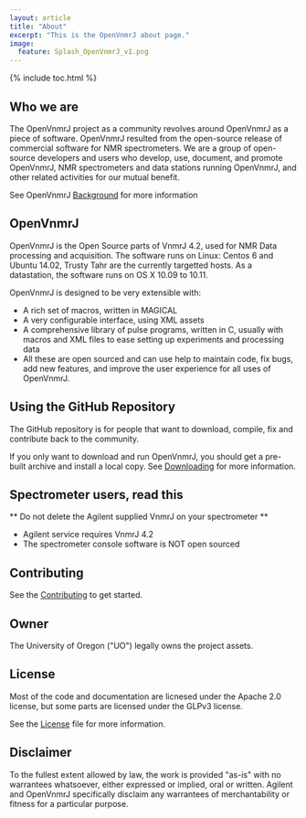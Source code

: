 ```yaml
---
layout: article
title: "About"
excerpt: "This is the OpenVnmrJ about page."
image:
  feature: Splash_OpenVnmrJ_v1.png
---
```

{% include toc.html %}

## Who we are ##

The OpenVnmrJ project as a community revolves around OpenVnmrJ as a
piece of software. OpenVnmrJ resulted from the open-source release of
commercial software for NMR spectrometers. We are a group of
open-source developers and users who develop, use, document, and
promote OpenVnmrJ, NMR spectrometers and data stations running
OpenVnmrJ, and other related activities for our mutual benefit.

See OpenVnmrJ [Background](/Background/) for more information

## OpenVnmrJ ##

OpenVnmrJ is the Open Source parts of VnmrJ 4.2, used for NMR Data
processing and acquisition. The software runs on Linux: Centos 6 and
Ubuntu 14.02, Trusty Tahr are the currently targetted hosts. As a
datastation, the software runs on OS X 10.09 to 10.11.

OpenVnmrJ is designed to be very extensible with:

- A rich set of macros, written in MAGICAL
- A very configurable interface, using XML assets
- A comprehensive library of pulse programs, written in C, usually
  with macros and XML files to ease setting up experiments and
  processing data
- All these are open sourced and can use help to maintain code, fix
  bugs, add new features, and improve the user experience for all uses
  of OpenVnmrJ.

## Using the GitHub Repository ##

The GitHub repository is for people that want to download, compile,
fix and contribute back to the community.

If you only want to download and run OpenVnmrJ, you should get a
pre-built archive and install a local copy. See
[Downloading](/Downloading/) for more information.

## Spectrometer users, read this ##

** Do not delete the Agilent supplied VnmrJ on your spectrometer **
* Agilent service requires VnmrJ 4.2
* The spectrometer console software is NOT open sourced


## Contributing ##
See the [Contributing](/Contributing/) to get started.

## Owner ##
The University of Oregon ("UO") legally owns the project assets. 

## License ##

Most of the code and documentation are licnesed under the Apache 2.0
license, but some parts are licensed under the GLPv3 license.

See the [License](/License/) file for more information.

## Disclaimer ##

To the fullest extent allowed by law, the work is provided "as-is"
with no warrantees whatsoever, either expressed or implied, oral or
written. Agilent and OpenVnmrJ specifically disclaim any warrantees of
merchantability or fitness for a particular purpose.
